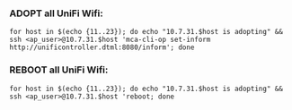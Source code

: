 
### ADOPT all UniFi Wifi:

```
for host in $(echo {11..23}); do echo "10.7.31.$host is adopting" && ssh <ap_user>@10.7.31.$host 'mca-cli-op set-inform http://unificontroller.dtml:8080/inform'; done
```

### REBOOT all UniFi Wifi:

```
for host in $(echo {11..23}); do echo "10.7.31.$host is adopting" && ssh <ap_user>@10.7.31.$host 'reboot; done
```